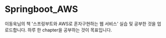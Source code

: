 # Springboot_AWS

이동욱님의 책 '스프링부트와 AWS로 혼자구현하는 웹 서비스' 실습 및 공부한 것을 업로드합니다.
하루 한 chapter을 공부하는 것이 목표입니다.
